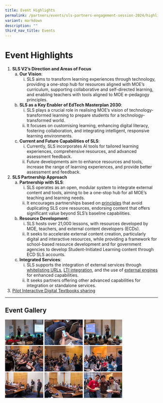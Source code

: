 ```yaml
---
title: Event Highlights
permalink: /partners/events/sls-partners-engagement-session-2024/highlights/
variant: markdown
description: ""
third_nav_title: Events
---
```

<h1>Event Highlights</h1>
<ol>
	<li><strong>SLS V2’s Direction and Areas of Focus</strong>
        <ul style="list-style-type: lower-alpha;">
            <li><strong>Our Vision</strong>:
                <ol style="list-style-type: lower-roman;">
                    <li>SLS aims to transform learning experiences through technology, providing a one-stop hub for resources aligned with MOE’s curriculum, supporting collaborative and self-directed learning, and enabling teachers with tools aligned to MOE e-pedagogy principles.</li>
                </ol>
            </li>
            <li><strong>SLS as a Key Enabler of EdTech Masterplan 2030</strong>:
                <ol style="list-style-type: lower-roman;">
                    <li>SLS plays a crucial role in realising MOE’s vision of technology-transformed learning to prepare students for a technology-transformed world.</li>
                    <li>It focuses on customising learning, enhancing digital literacy, fostering collaboration, and integrating intelligent, responsive learning environments.</li>
                </ol>
            </li>
            <li><strong>Current and Future Capabilities of SLS</strong>:
                <ol style="list-style-type: lower-roman;">
                    <li>Currently, SLS incorporates AI tools for tailored learning experiences, comprehensive resources, and advanced assessment feedback.</li>
                    <li>Future developments aim to enhance resources and tools, increase the range of learning experiences, and provide better assessment and feedback.</li>
                </ol>
            </li>
        </ul>
    </li>
	<li><strong>SLS Partnership Approach</strong>
        <ul style="list-style-type: lower-alpha;">
            <li><strong>Partnership with SLS</strong>:
                <ol style="list-style-type: lower-roman;">
                    <li>SLS operates as an open, modular system to integrate external content and tools, aiming to be a one-stop hub for all MOE’s teaching and learning needs.</li>
									<li>It encourages partnerships based on <a target="_blank" href="/partners/partnership/partnership-with-sls/">principles</a> that avoid duplicating SLS core resources, endorsing content that offers significant value beyond SLS’s baseline capabilities.</li>
                </ol>
            </li>
            <li><strong>Resource Development</strong>:
                <ol style="list-style-type: lower-roman;">
                    <li>SLS hosts over 21,000 lessons, with resources developed by MOE, teachers, and external content developers (ECDs).</li>
                    <li>It seeks to accelerate external content creation, particularly digital and interactive resources, while providing a framework for school-based resource development and for government agencies to develop Student-Initiated Learning content through ECD SLS accounts.</li>
                </ol>
            </li>
            <li><strong>Integrated Services</strong>:
                <ol style="list-style-type: lower-roman;">
                    <li>SLS supports the integration of external services through <a target="_blank" href="/partners/integration/whitelisted-websites/">whitelisting URLs</a>, <a target="_blank" href="/partners/integration/integrated-apps/">LTI integration</a>, and the use of <a target="_blank" href="/partners/integration/external-engines/">external engines</a> for enhanced capabilities.</li>
                    <li>It seeks partners offering other advanced capabilities for integration or standalone services.</li>
                </ol>
            </li>
        </ul>
    </li>
	<li><a target="_blank" href="/partners/partnership/partnership-models/">Pilot Interactive Digital Textbooks sharing</a></li>
</ol>
<hr>
<h2>Event Gallery</h2>
<a target="_blank" href="/images/6PartnersEngagement2024/JENI5853NY.jpg"><img src="/images/6PartnersEngagement2024/JENI5853NY.jpg" alt="Partners Engagement 2024" style="width: 25%; display: inline"></a>
<a target="_blank" href="/images/6PartnersEngagement2024/JENF3513_Enhanced_NRNY.jpg"><img src="/images/6PartnersEngagement2024/JENF3513_Enhanced_NRNY.jpg" alt="Partners Engagement 2024" style="width: 25%; display: inline"></a>
<a target="_blank" href="/images/6PartnersEngagement2024/JENI5749NY.jpg"><img src="/images/6PartnersEngagement2024/JENI5749NY.jpg" alt="Partners Engagement 2024" style="width: 25%; display: inline"></a>
<a target="_blank" href="/images/6PartnersEngagement2024/JENF3528_Enhanced_NRNY.jpg"><img src="/images/6PartnersEngagement2024/JENF3528_Enhanced_NRNY.jpg" alt="Partners Engagement 2024" style="width: 25%; display: inline"></a>
<a target="_blank" href="/images/6PartnersEngagement2024/JENF3658_Enhanced_NRNY.jpg"><img src="/images/6PartnersEngagement2024/JENF3658_Enhanced_NRNY.jpg" alt="Partners Engagement 2024" style="width: 25%; display: inline"></a>
<a target="_blank" href="/images/6PartnersEngagement2024/JENF3677_Enhanced_NRNY.jpg"><img src="/images/6PartnersEngagement2024/JENF3677_Enhanced_NRNY.jpg" alt="Partners Engagement 2024" style="width: 25%; display: inline"></a>
<a target="_blank" href="/images/6PartnersEngagement2024/JENI6066NY.jpg"><img src="/images/6PartnersEngagement2024/JENI6066NY.jpg" alt="Partners Engagement 2024" style="width: 25%; display: inline"></a>
<a target="_blank" href="/images/6PartnersEngagement2024/JENI6085NY.jpg"><img src="/images/6PartnersEngagement2024/JENI6085NY.jpg" alt="Partners Engagement 2024" style="width: 25%; display: inline"></a>
<a target="_blank" href="/images/6PartnersEngagement2024/JENF3827_Enhanced_NRNY.jpg"><img src="/images/6PartnersEngagement2024/JENF3827_Enhanced_NRNY.jpg" alt="Partners Engagement 2024" style="width: 25%; display: inline"></a>